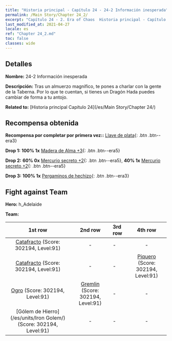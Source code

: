 ```yaml
---
title: "Historia principal - Capítulo 24 - 24-2 Información inesperada"
permalink: /Main Story/Chapter 24_2/
excerpt: "Capítulo 24 - 2. Era of Chaos  Historia principal - Capítulo 24_2. 24-2 Información inesperada"
last_modified_at: 2021-04-27
locale: es
ref: "Chapter 24_2.md"
toc: false
classes: wide
---
```


## Detalles

 **Nombre:** 24-2 Información inesperada

 **Descripción:** Tras un almuerzo magnífico, te pones a charlar con la gente de la Taberna. Por lo que te cuentan, si tienes un Dragón Hada puedes cambiar de forma a tu antojo.

 **Related to:** [Historia principal Capítulo 24](/es/Main Story/Chapter 24/)

## Recompensa obtenida

 **Recompensa por completar por primera vez::** [Llave de plata](/ItemsES/con_693/){: .btn .btn--era3}

 **Drop 1:** **100% 1x** [Madera de Alma +3](/ItemsES/mat_83/){: .btn .btn--era5}

 **Drop 2:** **60% 0x** [Mercurio secreto +2](/ItemsES/mat_77/){: .btn .btn--era5}, **40% 1x** [Mercurio secreto +2](/ItemsES/mat_77/){: .btn .btn--era5}

 **Drop 3:** **100% 1x** [Pergaminos de hechizo](/ItemsES/con_694/){: .btn .btn--era3}


## Fight against Team
 **Hero:** h_Adelaide

 **Team:**


  | 1st row | 2nd row | 3rd row | 4th row |
  |:----:|:----:|:----|:----:|
  | [Catafracto](/es/units/Cavalier/) (Score: 302194, Level:91)  | - | - | - |
  | [Catafracto](/es/units/Cavalier/) (Score: 302194, Level:91)  | - | - | [Piquero](/es/units/Pikeman/) (Score: 302194, Level:91)  |
  | [Ogro](/es/units/Ogre/) (Score: 302194, Level:91)  | [Gremlin](/es/units/Gremlin/) (Score: 302194, Level:91)  | - | - |
  | [Gólem de Hierro](/es/units/Iron Golem/) (Score: 302194, Level:91)  | - | - | - |


